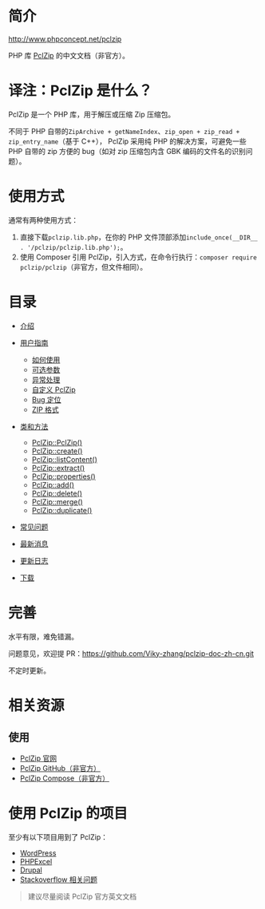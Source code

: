 
# 简介
http://www.phpconcept.net/pclzip

PHP 库 [PclZip](http://www.phpconcept.net/pclzip) 的中文文档（非官方）。



# 译注：PclZip 是什么？
PclZip 是一个 PHP 库，用于解压或压缩 Zip 压缩包。
 
不同于 PHP 自带的`ZipArchive + getNameIndex`、`zip_open + zip_read + zip_entry_name`（基于 C++），
PclZip 采用纯 PHP 的解决方案，可避免一些 PHP 自带的 zip 方便的 bug（如对 zip 压缩包内含 GBK 编码的文件名的识别问题）。





# 使用方式
通常有两种使用方式：
1. 直接下载`pclzip.lib.php`，在你的 PHP 文件顶部添加`include_once(__DIR__ . '/pclzip/pclzip.lib.php');`。
1. 使用 Composer 引用 PclZip，引入方式，在命令行执行：`composer require pclzip/pclzip`（非官方，但文件相同）。



# 目录
* [介绍](top/home.md)

* [用户指南](user_guide/introduction.md)
  * [如何使用](user_guide/how_it_works.md)
  * [可选参数](user_guide/optional_arguments.md)
  * [异常处理](user_guide/error_handling.md)
  * [自定义 PclZip](user_guide/customizing_pclzip.md)
  * [Bug 定位](user_guide/troubleshooting_pclzip.md)
  * [ZIP 格式](user_guide/zip_format.md)

* [类和方法](class_methods/home.md)
  * [PclZip::PclZip()](class_methods/pclzip.md)
  * [PclZip::create()](class_methods/create.md)
  * [PclZip::listContent()](class_methods/list_content.md)
  * [PclZip::extract()](class_methods/extract.md)
  * [PclZip::properties()](class_methods/properties.md)
  * [PclZip::add()](class_methods/add.md)
  * [PclZip::delete()](class_methods/delete.md)
  * [PclZip::merge()](class_methods/merge.md)
  * [PclZip::duplicate()](class_methods/duplicate.md)
  

* [常见问题](top/faq.md)

* [最新消息](top/news.md)

* [更新日志](top/release_notes.md)

* [下载](top/downloads.md)


# 完善
水平有限，难免错漏。

问题意见，欢迎提 PR：https://github.com/Viky-zhang/pclzip-doc-zh-cn.git


不定时更新。


# 相关资源
## 使用
- [PclZip 官网](http://www.phpconcept.net/pclzip)
- [PclZip GitHub（非官方）](https://github.com/ivanlanin/pclzip)
- [PclZip Compose（非官方）](https://packagist.org/packages/pclzip/pclzip)

# 使用 PclZip 的项目
至少有以下项目用到了 PclZip：
- [WordPress](https://github.com/WordPress/WordPress/blob/master/wp-admin/includes/class-pclzip.php)
- [PHPExcel](https://github.com/ddeboer/phpexcel/blob/master/Classes/PHPExcel/Shared/PCLZip/pclzip.lib.php)
- [Drupal](https://www.drupal.org/project/pclzip)
- [Stackoverflow 相关问题](http://stackoverflow.com/search?tab=votes&q=pclzip)


> 建议尽量阅读 PclZip 官方英文文档
 